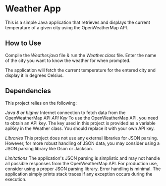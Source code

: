 # Weather App

This is a simple Java application that retrieves and displays the current temperature of a given city using the OpenWeatherMap API.

## How to Use
Compile the *Weather.java* file & run the *Weather.class* file.
Enter the name of the city you want to know the weather for when prompted.

The application will fetch the current temperature for the entered city and display it in degrees Celsius.
## Dependencies
This project relies on the following:

_Java 8 or higher_
Internet connection to fetch data from the OpenWeatherMap API
_API Key_
To use the OpenWeatherMap API, you need to obtain an API key. The key used in this project is provided as a variable apiKey in the Weather class. You should replace it with your own API key.

_Libraries_
This project does not use any external libraries for JSON parsing. However, for more robust handling of JSON data, you may consider using a JSON parsing library like Gson or Jackson.

_Limitations_
The application's JSON parsing is simplistic and may not handle all possible responses from the OpenWeatherMap API. For production use, consider using a proper JSON parsing library.
Error handling is minimal. The application simply prints stack traces if any exception occurs during the execution.




